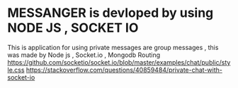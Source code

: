 # MESSANGER is devloped by using NODE JS , SOCKET IO
This is application for using private messages are group messages , this was made by Node js , Socket.io , Mongodb 
Routing https://github.com/socketio/socket.io/blob/master/examples/chat/public/style.css
https://stackoverflow.com/questions/40859484/private-chat-with-socket-io
